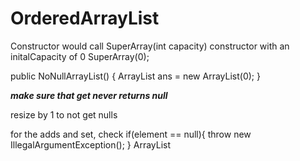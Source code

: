 # OrderedArrayList
Constructor would call SuperArray(int capacity) constructor with an initalCapacity of 0
SuperArray(0);

public NoNullArrayList() {
  ArrayList<T> ans = new ArrayList<T>(0);
}

***make sure that get never returns null***

resize by 1 to not get nulls

for the adds and set, check
if(element == null){
  throw new IllegalArgumentException();
}
ArrayList<T>
